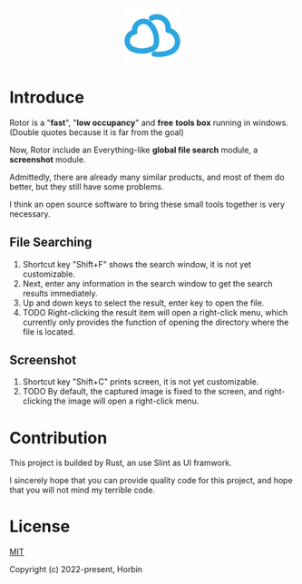 <p align="center"><a href="https://github.com/Horbin-Magician/rotor-rs" target="_blank" rel="noopener noreferrer"><img width="100" src="./assets/logo.png" alt="Rotor logo"></a></p>

# Introduce

Rotor is a "**fast**", "**low occupancy**" and **free** **tools box** running in windows. (Double quotes because it is far from the goal)

Now, Rotor include an Everything-like **global file search** module, a **screenshot** module. 

Admittedly, there are already many similar products, and most of them do better, but they still have some problems.

I think an open source software to bring these small tools together is very necessary.

## File Searching

1. Shortcut key "Shift+F" shows the search window, it is not yet customizable.
2. Next, enter any information in the search window to get the search results immediately.
3. Up and down keys to select the result, enter key to open the file. 
4. TODO Right-clicking the result item will open a right-click menu, which currently only provides the function of opening the directory where the file is located.

## Screenshot

1. Shortcut key "Shift+C" prints screen, it is not yet customizable.
2. TODO By default, the captured image is fixed to the screen, and right-clicking the image will open a right-click menu.

# Contribution

This project is builded by Rust, an use Slint as UI framwork.

I sincerely hope that you can provide quality code for this project, and hope that you will not mind my terrible code.

# License

[MIT](https://opensource.org/licenses/MIT)

Copyright (c) 2022-present, Horbin
